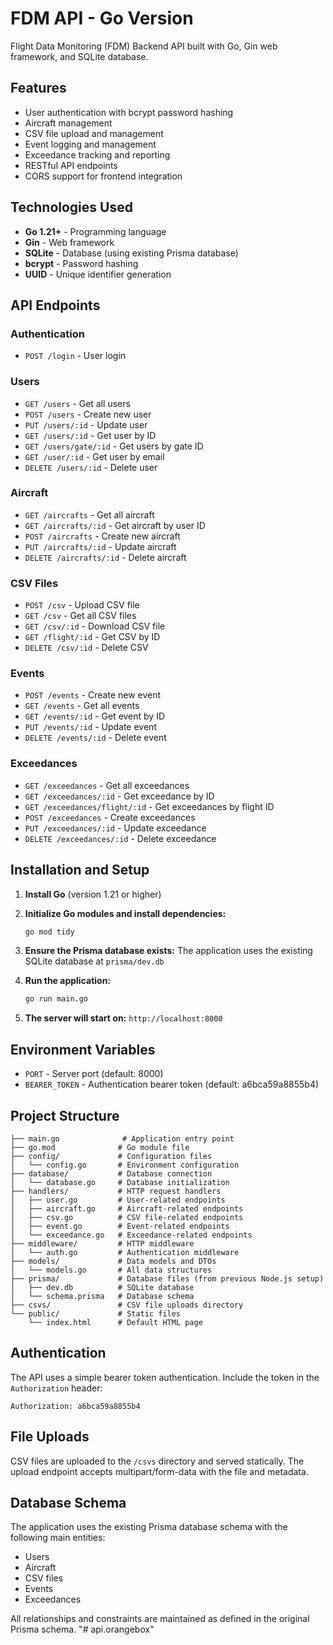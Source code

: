 # FDM API - Go Version

Flight Data Monitoring (FDM) Backend API built with Go, Gin web framework, and SQLite database.

## Features

- User authentication with bcrypt password hashing
- Aircraft management
- CSV file upload and management
- Event logging and management
- Exceedance tracking and reporting
- RESTful API endpoints
- CORS support for frontend integration

## Technologies Used

- **Go 1.21+** - Programming language
- **Gin** - Web framework
- **SQLite** - Database (using existing Prisma database)
- **bcrypt** - Password hashing
- **UUID** - Unique identifier generation

## API Endpoints

### Authentication
- `POST /login` - User login

### Users
- `GET /users` - Get all users
- `POST /users` - Create new user
- `PUT /users/:id` - Update user
- `GET /users/:id` - Get user by ID
- `GET /users/gate/:id` - Get users by gate ID
- `GET /user/:id` - Get user by email
- `DELETE /users/:id` - Delete user

### Aircraft
- `GET /aircrafts` - Get all aircraft
- `GET /aircrafts/:id` - Get aircraft by user ID
- `POST /aircrafts` - Create new aircraft
- `PUT /aircrafts/:id` - Update aircraft
- `DELETE /aircrafts/:id` - Delete aircraft

### CSV Files
- `POST /csv` - Upload CSV file
- `GET /csv` - Get all CSV files
- `GET /csv/:id` - Download CSV file
- `GET /flight/:id` - Get CSV by ID
- `DELETE /csv/:id` - Delete CSV

### Events
- `POST /events` - Create new event
- `GET /events` - Get all events
- `GET /events/:id` - Get event by ID
- `PUT /events/:id` - Update event
- `DELETE /events/:id` - Delete event

### Exceedances
- `GET /exceedances` - Get all exceedances
- `GET /exceedances/:id` - Get exceedance by ID
- `GET /exceedances/flight/:id` - Get exceedances by flight ID
- `POST /exceedances` - Create exceedances
- `PUT /exceedances/:id` - Update exceedance
- `DELETE /exceedances/:id` - Delete exceedance

## Installation and Setup

1. **Install Go** (version 1.21 or higher)

2. **Initialize Go modules and install dependencies:**
   ```bash
   go mod tidy
   ```

3. **Ensure the Prisma database exists:**
   The application uses the existing SQLite database at `prisma/dev.db`

4. **Run the application:**
   ```bash
   go run main.go
   ```

5. **The server will start on:** `http://localhost:8000`

## Environment Variables

- `PORT` - Server port (default: 8000)
- `BEARER_TOKEN` - Authentication bearer token (default: a6bca59a8855b4)

## Project Structure

```
├── main.go              # Application entry point
├── go.mod              # Go module file
├── config/             # Configuration files
│   └── config.go       # Environment configuration
├── database/           # Database connection
│   └── database.go     # Database initialization
├── handlers/           # HTTP request handlers
│   ├── user.go         # User-related endpoints
│   ├── aircraft.go     # Aircraft-related endpoints
│   ├── csv.go          # CSV file-related endpoints
│   ├── event.go        # Event-related endpoints
│   └── exceedance.go   # Exceedance-related endpoints
├── middleware/         # HTTP middleware
│   └── auth.go         # Authentication middleware
├── models/             # Data models and DTOs
│   └── models.go       # All data structures
├── prisma/             # Database files (from previous Node.js setup)
│   ├── dev.db          # SQLite database
│   └── schema.prisma   # Database schema
├── csvs/               # CSV file uploads directory
└── public/             # Static files
    └── index.html      # Default HTML page
```

## Authentication

The API uses a simple bearer token authentication. Include the token in the `Authorization` header:

```
Authorization: a6bca59a8855b4
```

## File Uploads

CSV files are uploaded to the `/csvs` directory and served statically. The upload endpoint accepts multipart/form-data with the file and metadata.

## Database Schema

The application uses the existing Prisma database schema with the following main entities:
- Users
- Aircraft
- CSV files
- Events
- Exceedances

All relationships and constraints are maintained as defined in the original Prisma schema.
"# api.orangebox" 
